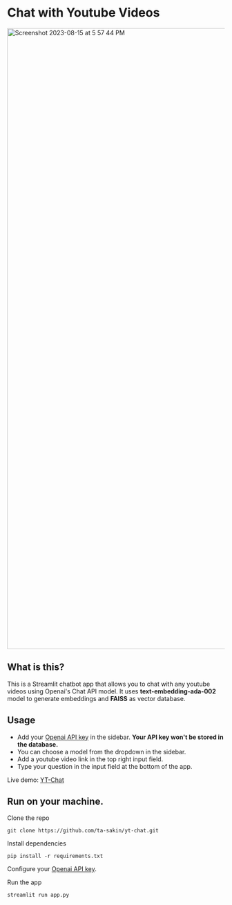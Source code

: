 # Chat with Youtube Videos

<img width="1437" alt="Screenshot 2023-08-15 at 5 57 44 PM" src="https://github.com/ta-sakin/yt-chat/assets/47474230/a5587c90-9839-4054-8a7d-6f9a32fe74af">

## What is this?

This is a Streamlit chatbot app that allows you to chat with any youtube videos using Openai's Chat API model. It uses **text-embedding-ada-002** model to generate embeddings and **FAISS** as vector database.

## Usage

- Add your [Openai API key](https://platform.openai.com/account/api-keys) in the sidebar. **Your API key won't be stored in the database.**
- You can choose a model from the dropdown in the sidebar.
- Add a youtube video link in the top right input field.
- Type your question in the input field at the bottom of the app.

Live demo: [YT-Chat](https://yt-chat.streamlit.app/)

## Run on your machine.

Clone the repo

```console
git clone https://github.com/ta-sakin/yt-chat.git

```

Install dependencies

```console
pip install -r requirements.txt
```

Configure your [Openai API key](https://platform.openai.com/account/api-keys).

Run the app

```console
streamlit run app.py
```
